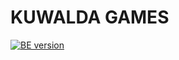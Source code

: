 # KUWALDA GAMES

[![BE version](https://github.com/Kuwalda-games/Destroy-the-tower/actions/workflows/build.yml/badge.svg)](https://github.com/Kuwalda-games/Destroy-the-tower/actions/workflows/build.yml)
